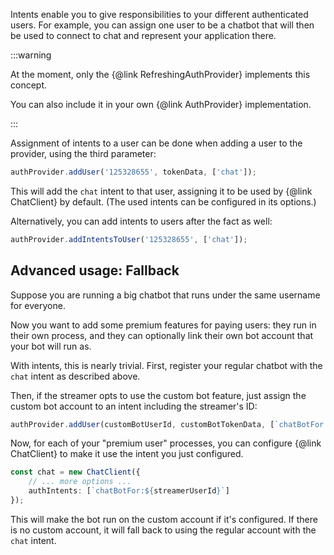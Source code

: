 Intents enable you to give responsibilities to your different authenticated users. For example,
you can assign one user to be a chatbot that will then be used to connect to chat and represent your application there. 

:::warning

At the moment, only the {@link RefreshingAuthProvider} implements this concept.

You can also include it in your own {@link AuthProvider} implementation.

:::

Assignment of intents to a user can be done when adding a user to the provider, using the third parameter:

```ts
authProvider.addUser('125328655', tokenData, ['chat']);
```

This will add the `chat` intent to that user, assigning it to be used by {@link ChatClient} by default.
(The used intents can be configured in its options.)

Alternatively, you can add intents to users after the fact as well:

```ts
authProvider.addIntentsToUser('125328655', ['chat']);
```

## Advanced usage: Fallback

Suppose you are running a big chatbot that runs under the same username for everyone.

Now you want to add some premium features for paying users: they run in their own process,
and they can optionally link their own bot account that your bot will run as.

With intents, this is nearly trivial. First, register your regular chatbot with the `chat` intent as described above.

Then, if the streamer opts to use the custom bot feature,
just assign the custom bot account to an intent including the streamer's ID:

```ts
authProvider.addUser(customBotUserId, customBotTokenData, [`chatBotFor:${streamerUserId}`]);
```

Now, for each of your "premium user" processes, you can configure {@link ChatClient}
to make it use the intent you just configured.

```ts
const chat = new ChatClient({
	// ... more options ...
	authIntents: [`chatBotFor:${streamerUserId}`]
});
```

This will make the bot run on the custom account if it's configured.
If there is no custom account, it will fall back to using the regular account with the `chat` intent.
